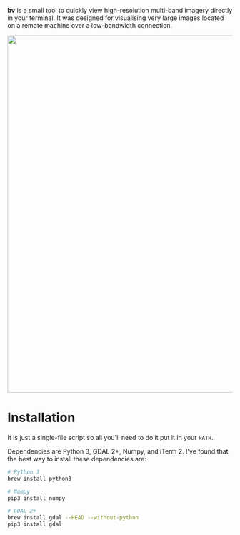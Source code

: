 
**bv** is a small tool to quickly view high-resolution multi-band imagery directly in your terminal. It was designed for visualising very large images located on a remote machine over a low-bandwidth connection. 

<img src="https://github.com/daleroberts/tv/blob/master/docs/trump.png" width="800">

# Installation

It is just a single-file script so all you'll need to do it put it in your `PATH`.

Dependencies are Python 3, GDAL 2+, Numpy, and iTerm 2. I've found that the best way to install these dependencies are:
```bash
# Python 3
brew install python3

# Numpy
pip3 install numpy

# GDAL 2+
brew install gdal --HEAD --without-python
pip3 install gdal
```
